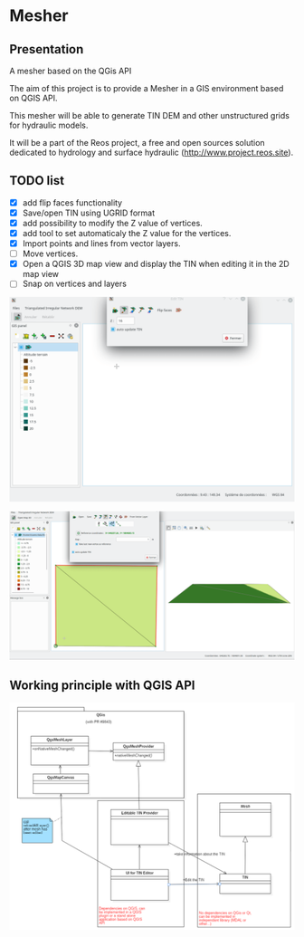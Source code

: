 # Mesher

## Presentation
A mesher based on the QGis API

The aim of this project is to provide a Mesher in a GIS environment based on QGIS API.

This mesher will be able to generate TIN DEM and other unstructured grids for hydraulic models.

It will be a part of the Reos project, a free and open sources solution dedicated to hydrology and surface hydraulic (http://www.project.reos.site).

## TODO list
- [x] add flip faces functionality
- [x] Save/open TIN using UGRID format
- [x] add possibility to modify the Z value of vertices.
- [x] add tool to set automaticaly the Z value for the vertices.
- [x] Import points and lines from vector layers.
- [ ] Move vertices.
- [x] Open a QGIS 3D map view and display the TIN when editing it in the 2D map view
- [ ] Snap on vertices and layers

![](mesher.gif)

![](mesher_2.gif)

## Working principle with QGIS API
![](TIN_Editor_principle.PNG)
